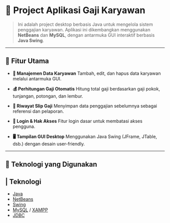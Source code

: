 # 💼 Project Aplikasi Gaji Karyawan

> Ini adalah project desktop berbasis Java untuk mengelola sistem penggajian karyawan.
> Aplikasi ini dikembangkan menggunakan **NetBeans** dan **MySQL**, dengan antarmuka GUI interaktif berbasis **Java Swing**.

---

## 🚀 Fitur Utama

* **👤 Manajemen Data Karyawan**
  Tambah, edit, dan hapus data karyawan melalui antarmuka GUI.

* **💰 Perhitungan Gaji Otomatis**
  Hitung total gaji berdasarkan gaji pokok, tunjangan, potongan, dan lembur.

* **🧾 Riwayat Slip Gaji**
  Menyimpan data penggajian sebelumnya sebagai referensi dan pelaporan.

* **🔐 Login & Hak Akses**
  Fitur login dasar untuk membatasi akses pengguna.

* **🖥️ Tampilan GUI Desktop**
  Menggunakan Java Swing (JFrame, JTable, dsb.) dengan desain user-friendly.

---

## 🧱 Teknologi yang Digunakan

| Teknologi                                                                 
 ------------------------------------------------------------------------- 
- [Java](https://www.oracle.com/java/)                                     
- [NetBeans](https://netbeans.apache.org/)                                  
- [Swing](https://docs.oracle.com/javase/tutorial/uiswing/)                 
- [MySQL](https://www.mysql.com/) / [XAMPP](https://www.apachefriends.org/) 
- [JDBC](https://docs.oracle.com/javase/8/docs/technotes/guides/jdbc/)      
